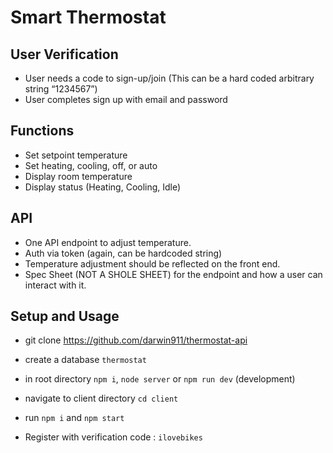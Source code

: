# Smart Thermostat

## User Verification

- User needs a code to sign-up/join (This can be a hard coded arbitrary string “1234567”)
- User completes sign up with email and password

## Functions
- Set setpoint temperature
- Set heating, cooling, off, or auto
- Display room temperature
- Display status (Heating, Cooling, Idle)

## API

- One API endpoint to adjust temperature.
- Auth via token (again, can be hardcoded string)
- Temperature adjustment should be reflected on the front end.
- Spec Sheet (NOT A SHOLE SHEET) for the endpoint and how a user can interact with it.

## Setup and Usage

- git clone https://github.com/darwin911/thermostat-api
- create a database `thermostat`
- in root directory `npm i`, `node server` or `npm run dev` (development)
- navigate to client directory `cd client`
- run `npm i` and `npm start`

- Register with verification code : `ilovebikes`